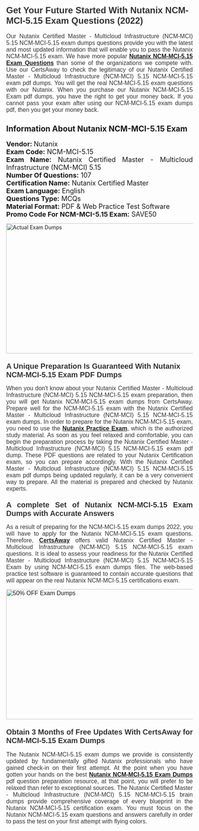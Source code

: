 <h1><span style="font-size:24px"><span style="font-family:Calibri,sans-serif"><strong><span style="background-color:white"><span style="font-family:"Verdana",sans-serif"><span style="color:#333333">Get Your Future Started With Nutanix NCM-MCI-5.15 Exam Questions (2022)</span></span></span></strong></span></span></h1> <p style="text-align:justify"><span style="font-size:11pt"><span style="font-family:Calibri,sans-serif"><span style="font-size:12.0pt"><span style="background-color:white"><span style="font-family:"Verdana",sans-serif"><span style="color:#333333">Our Nutanix Certified Master - Multicloud Infrastructure (NCM-MCI) 5.15 NCM-MCI-5.15 exam dumps questions provide you with the latest and most updated information that will enable you to pass the Nutanix NCM-MCI-5.15 exam. We have more popular <a href="https://www.certsaway.com/nutanix/ncm-mci-5.15-exam-dumps"><strong>Nutanix NCM-MCI-5.15 Exam Questions</strong></a> than some of the organizations we compete with. Use our CertsAway to check the legitimacy of our Nutanix Certified Master - Multicloud Infrastructure (NCM-MCI) 5.15 NCM-MCI-5.15 exam pdf dumps. You will get the real NCM-MCI-5.15 exam questions with our Nutanix. When you purchase our Nutanix NCM-MCI-5.15 Exam pdf dumps, you have the right to get your money back. If you cannot pass your exam after using our NCM-MCI-5.15 exam dumps pdf, then you get your money back.</span></span></span></span></span></span></p> <h2 style="text-align:justify"><strong>Information About Nutanix NCM-MCI-5.15 Exam</strong></h2> <p style="text-align:justify"><span style="font-size:18px"><strong>Vendor: </strong>Nutanix<br /> <strong>Exam Code:</strong> NCM-MCI-5.15<br /> <strong>Exam Name:</strong> Nutanix Certified Master - Multicloud Infrastructure (NCM-MCI) 5.15<br /> <strong>Number Of Questions:</strong> 107<br /> <strong>Certification Name:</strong> Nutanix Certified Master<br /> <strong>Exam Language:</strong> English<br /> <strong>Questions Type:</strong> MCQs<br /> <strong>Material Format:</strong> PDF & Web Practice Test Software<br /> <strong>Promo Code For NCM-MCI-5.15 Exam:</strong> SAVE50</span></p> <p style="text-align:justify"><a href="https://www.certsaway.com/nutanix/ncm-mci-5.15-exam-dumps" rel="no-follow"><img alt="Actual Exam Dumps" src="https://blogger.googleusercontent.com/img/b/R29vZ2xl/AVvXsEhM7PDiBcnX1lSN-cQmq5aA7zhxn_sWcl74tkXOSfPCo3QtIY975M9XJLCwEgJ4RXKA47zmJGF6HERJJhyy2xAB8wXG6sgIARPXgzYSBnCmQcQUSzkzAw-rnNk2tBWror0N27JemDbU_7iS0jGjJohQplsk8CyGpJdZ9YktQ0Yz6f7IdzI5OZob-D4eGg/s1382/ca1.png" style="height:350px; width:750px" /></a></p> <h3><span style="font-size:20px"><strong><span style="font-family:Calibri,sans-serif"><span style="background-color:white"><span style="font-family:"Verdana",sans-serif"><span style="color:#333333">A Unique Preparation Is Guaranteed With Nutanix NCM-MCI-5.15 Exam PDF Dumps</span></span></span></span></strong></span></h3> <p style="text-align:justify"><span style="font-size:11pt"><span style="font-family:Calibri,sans-serif"><span style="font-size:12.0pt"><span style="background-color:white"><span style="font-family:"Verdana",sans-serif"><span style="color:#333333">When you don't know about your Nutanix Certified Master - Multicloud Infrastructure (NCM-MCI) 5.15 NCM-MCI-5.15 exam preparation, then you will get Nutanix NCM-MCI-5.15 exam dumps from CertsAway. Prepare well for the NCM-MCI-5.15 exam with the Nutanix Certified Master - Multicloud Infrastructure (NCM-MCI) 5.15 NCM-MCI-5.15 exam dumps. In order to prepare for the Nutanix NCM-MCI-5.15 exam, you need to use the <a href="https://www.certsaway.com/nutanix-questions"><strong>Nutanix Practice Exam</strong></a>, which is the authorized study material. As soon as you feel relaxed and comfortable, you can begin the preparation process by taking the Nutanix Certified Master - Multicloud Infrastructure (NCM-MCI) 5.15 NCM-MCI-5.15 exam pdf dump. These PDF questions are related to your Nutanix Certification exam, so you can prepare accordingly. With the Nutanix Certified Master - Multicloud Infrastructure (NCM-MCI) 5.15 NCM-MCI-5.15 exam pdf dumps being updated regularly, it can be a very convenient way to prepare. All the material is prepared and checked by Nutanix experts.</span></span></span></span></span></span></p> <h3 style="text-align:justify"><span style="font-size:20px"><span style="font-family:Calibri,sans-serif"><strong><span style="background-color:white"><span style="font-family:"Verdana",sans-serif"><span style="color:#333333">A complete Set of Nutanix NCM-MCI-5.15 Exam Dumps with Accurate Answers</span></span></span></strong></span></span></h3> <p style="text-align:justify"><span style="font-size:11pt"><span style="font-family:Calibri,sans-serif"><span style="font-size:12.0pt"><span style="background-color:white"><span style="font-family:"Verdana",sans-serif"><span style="color:#333333">As a result of preparing for the NCM-MCI-5.15 exam dumps 2022, you will have to apply for the Nutanix NCM-MCI-5.15 exam questions. Therefore, <a href=" https://www.certsaway.com/"><strong>CertsAway</strong></a> offers valid Nutanix Certified Master - Multicloud Infrastructure (NCM-MCI) 5.15 NCM-MCI-5.15 exam questions. It is ideal to assess your readiness for the Nutanix Certified Master - Multicloud Infrastructure (NCM-MCI) 5.15 NCM-MCI-5.15 Exam by using NCM-MCI-5.15 exam dumps files. The web-based practice test software is guaranteed to contain accurate questions that will appear on the real Nutanix NCM-MCI-5.15 certifications exam.</span></span></span></span></span></span></p> <p style="text-align:justify"><span style="font-size:11pt"><span style="font-family:Calibri,sans-serif"><span style="font-size:12.0pt"><span style="background-color:white"><span style="font-family:"Verdana",sans-serif"><span style="color:#333333"><a href="https://www.certsaway.com/nutanix/ncm-mci-5.15-exam-dumps" rel="no-follow"><img alt="50% OFF Exam Dumps" src="https://www.certcollections.com/uploads/content/c2.png" style="height:350px; width:750px" /></a></span></span></span></span></span></span></p> <h3 style="text-align:justify"><span style="font-size:20px"><strong><span style="font-family:Calibri,sans-serif"><span style="background-color:white"><span style="font-family:"Verdana",sans-serif"><span style="color:#333333">Obtain 3 Months of Free Updates With CertsAway for NCM-MCI-5.15 Exam Dumps</span></span></span></span></strong></span></h3> <p style="text-align:justify"><span style="font-size:11pt"><span style="font-family:Calibri,sans-serif"><span style="font-size:12.0pt"><span style="background-color:white"><span style="font-family:"Verdana",sans-serif"><span style="color:#333333">The Nutanix NCM-MCI-5.15 exam dumps we provide is consistently updated by fundamentally gifted Nutanix professionals who have gained check-in on their first attempt. At the point when you have gotten your hands on the best <a href="https://www.certsaway.com/nutanix/ncm-mci-5.15-exam-dumps"><strong>Nutanix NCM-MCI-5.15 Exam Dumps</strong></a> pdf question preparation resource, at that point, you will prefer to be relaxed than refer to exceptional sources. The Nutanix Certified Master - Multicloud Infrastructure (NCM-MCI) 5.15 NCM-MCI-5.15 brain dumps provide comprehensive coverage of every blueprint in the Nutanix NCM-MCI-5.15 certification exam. You must focus on the Nutanix NCM-MCI-5.15 exam questions and answers carefully in order to pass the test on your first attempt with flying colors.</span></span></span></span></span></span></p>
